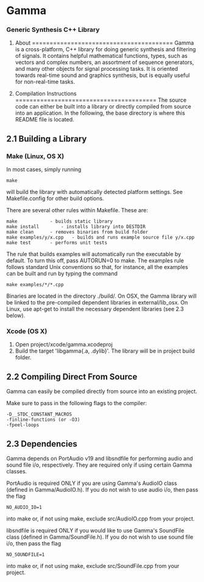 # Gamma
### Generic Synthesis C++ Library


1. About
========================================
Gamma is a cross-platform, C++ library for doing generic synthesis and 
filtering of signals. It contains helpful mathematical functions, 
types, such as vectors and complex numbers, an assortment of sequence 
generators, and many other objects for signal processing tasks. 
It is oriented towards real-time sound and graphics synthesis, but is 
equally useful for non-real-time tasks.



2. Compilation Instructions
========================================
The source code can either be built into a library or directly compiled from source into an application. In the following, the base directory is where this README file is located.



2.1 Building a Library
----------------------------------------

### Make (Linux, OS X)

In most cases, simply running

	make

will build the library with automatically detected platform settings. See Makefile.config for other build options.

There are several other rules within Makefile. These are:

	make			- builds static library
	make install		- installs library into DESTDIR
	make clean		- removes binaries from build folder
	make examples/y/x.cpp	- builds and runs example source file y/x.cpp
	make test		- performs unit tests

The rule that builds examples will automatically run the executable by default. To turn this off, pass AUTORUN=0 to make. The examples rule follows standard Unix conventions so that, for instance, all the examples can be built and run by typing the command 

	make examples/*/*.cpp

Binaries are located in the directory ./build/. On OSX, the Gamma library will be linked to the pre-compiled dependent libraries in external/lib_osx. On Linux, use apt-get to install the necessary dependent libraries (see 2.3 below).


### Xcode (OS X)

1. Open project/xcode/gamma.xcodeproj
2. Build the target 'libgamma{.a, .dylib}'. The library will be in project build folder.



2.2 Compiling Direct From Source
----------------------------------------
Gamma can easily be compiled directly from source into an existing project.

Make sure to pass in the following flags to the compiler:

	-D__STDC_CONSTANT_MACROS
	-finline-functions (or -O3)
	-fpeel-loops



2.3 Dependencies
----------------------------------------
Gamma depends on PortAudio v19 and libsndfile for performing audio and sound file i/o, respectively. They are required only if using certain Gamma classes. 

PortAudio is required ONLY if you are using Gamma's AudioIO class (defined in Gamma/AudioIO.h). If you do not wish to use audio i/o, then pass the flag

	NO_AUDIO_IO=1

into make or, if not using make, exclude src/AudioIO.cpp from your project.

libsndfile is required ONLY if you would like to use Gamma's SoundFile class (defined in Gamma/SoundFile.h).  If you do not wish to use sound file i/o, then pass the flag

	NO_SOUNDFILE=1

into make or, if not using make, exclude src/SoundFile.cpp from your project.

